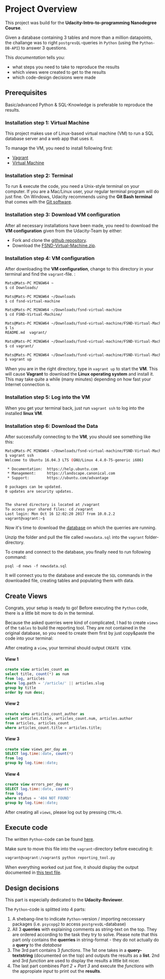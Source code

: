 # Project Overview

This project was build for the **Udacity-Intro-to-programming Nanodegree Course**.

Given a database containing 3 tables and more than a million datapoints, the
challange was to right `postgresQL`-queries in `Python` (using the `Python-DB-API`)
to answer 3 questions.

This *documentation*  tells you:

- what steps you need to take to reproduce the results
- which views were created to get to the results
- which code-design decisions were made


## Prerequisites

Basic/advanced Python & SQL-Knowledge is preferable to reproduce the results.

### Installation step 1: Virtual Machine

This project makes use of Linux-based virtual machine (VM) to run a SQL database server and a web app that uses it.

To manage the VM, you need to install following first:

- [Vagrant](https://www.vagrantup.com/downloads.html)
- [Virtual Machine](https://www.virtualbox.org/wiki/Downloads)

### Installation step 2: Terminal

To run & execute the code, you need a Unix-style terminal on your computer.
If you are a Mac/Linux user, your regular terminal program will do just fine. On Windows, Udacity recommends using the **Git Bash terminal** that comes with the [Git software](https://git-scm.com/downloads).

### Installation step 3: Download VM configuration

After all necessary installations have been made, you need to download
the **VM configuration** given from the Udacity-Team by either:

- Fork and clone the [github repository](https://github.com/udacity/fullstack-nanodegree-vm).
- Download the [FSND-Virtual-Machine.zip](https://d17h27t6h515a5.cloudfront.net/topher/2017/August/59822701_fsnd-virtual-machine/fsnd-virtual-machine.zip).

### Installation step 4: VM configuration

After downloading the **VM configuration**, change to this directory in your
terminal and find the `vagrant`-file. :

```bash
Mats@Mats-PC MINGW64 ~
$ cd Downloads/

Mats@Mats-PC MINGW64 ~/Downloads
$ cd fsnd-virtual-machine

Mats@Mats-PC MINGW64 ~/Downloads/fsnd-virtual-machine
$ cd FSND-Virtual-Machine/

Mats@Mats-PC MINGW64 ~/Downloads/fsnd-virtual-machine/FSND-Virtual-Machine
$ ls
README.md  vagrant/

Mats@Mats-PC MINGW64 ~/Downloads/fsnd-virtual-machine/FSND-Virtual-Machine
$ cd vagrant/

Mats@Mats-PC MINGW64 ~/Downloads/fsnd-virtual-machine/FSND-Virtual-Machine/vagrant
$ vagrant up

```
When you are in the right directory, type in `vagrant up` to start the **VM**.
This will cause **Vagrant** to download the **Linux operating system** and install it. This may take quite a while (many minutes) depending on how fast your Internet connection is.

### Installation step 5: Log into the VM

When you get your terminal back, just run `vagrant ssh` to log into the
installed **linux VM**.

### Installation step 6: Download the Data

After successfully connecting to the **VM**, you should see something like this:

```bash
Mats@Mats-PC MINGW64 ~/Downloads/fsnd-virtual-machine/FSND-Virtual-Machine/vagrant
$ vagrant ssh
Welcome to Ubuntu 16.04.3 LTS (GNU/Linux 4.4.0-75-generic i686)

 * Documentation:  https://help.ubuntu.com
 * Management:     https://landscape.canonical.com
 * Support:        https://ubuntu.com/advantage

0 packages can be updated.
0 updates are security updates.


The shared directory is located at /vagrant
To access your shared files: cd /vagrant
Last login: Mon Oct 16 12:02:20 2017 from 10.0.2.2
vagrant@vagrant:~$
```
Now it's time to download the [database](https://d17h27t6h515a5.cloudfront.net/topher/2016/August/57b5f748_newsdata/newsdata.zip) on which the querries are running.

Unzip the folder and pull the file called `newsdata.sql` into the `vagrant`
folder-directory.

To create and connect to the database, you finally need to run following command:

`psql -d news -f newsdata.sql`

It will connect you to the database and execute the `SQL` commands in the downloaded file, creating tables and populating them with data.

## Create Views

Congrats, your setup is ready to go! Before executing the `Python` code,
there is a little bit more to do in the terminal.

Because the asked querries were kind of complicated, I had to create `views`
of the `tables` to build the reporting tool. They are not contained in the
original database, so you need to create them first by just copy&paste the code into your terminal:

After creating a `view`, your terminal should output `CREATE VIEW`.

#### View 1

```sql
create view articles_count as
select title, count(*) as num
from log, articles
where log.path = '/article/' || articles.slug
group by title
order by num desc;
```

#### View 2

```sql
create view articles_count_author as
select articles.title, articles_count.num, articles.author
from articles, articles_count
where articles_count.title = articles.title;
```
#### View 3

```sql
create view views_per_day as
SELECT log.time::date, count(*)
from log
group by log.time::date;
```

#### View 4

```sql
create view errors_per_day as
SELECT log.time::date, count(*)
from log
where status = '404 NOT FOUND'
group by log.time::date;

```

After creating all `views`, please log out by pressing `CTRL+D`.

## Execute code

The written `Python`-code can be found [here](https://github.com/Thalrion/Udacity-Intro-to-Programming-Nanodegree/tree/master/Project4).

Make sure to move this file into the `vagrant`-directory before
executing it:

```bash
vagrant@vagrant:/vagrant$ python reporting_tool.py
```

When everything worked out just fine, it should display the
output documented in [this text file](https://github.com/Thalrion/Udacity-Intro-to-Programming-Nanodegree/blob/master/Project4/output.txt).

## Design decisions

This part is especially dedicated to the **Udacity-Reviewer**.

The `Python`-code is splitted into 4 parts:

1. A shebang-line to indicate `Python`-version / importing neccessary packages (i.e. `psycopg2` to access `postgresQL`-database)
2. All 3 **querries** with explaining comments as string-text on the top. They are ordered according to the task they try to solve. Please note that this part only contains the **querries** in string-format - they do not actually do a **query** to the _database_
3. The 3rd part contains 3 _functions_. The 1st one takes in a **query-textstring** (documented on the top) and outputs the results as a **list**. 2nd and 3rd _function_ are used to display the results a little bit nicer.
4. The last part combines _Part 2_ + _Part 3_ and execute the _functions_ with
the appropiate _input_ to print out the **results**.
